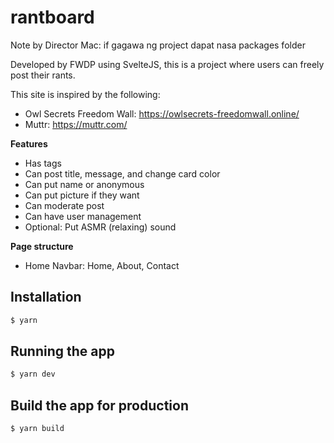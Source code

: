 # rantboard

Note by Director Mac: if gagawa ng project dapat nasa packages folder

Developed by FWDP using SvelteJS, this is a project where users can freely post their rants.

This site is inspired by the following:
- Owl Secrets Freedom Wall: https://owlsecrets-freedomwall.online/
- Muttr: https://muttr.com/

**Features**
- Has tags
- Can post title, message, and change card color
- Can put name or anonymous
- Can put picture if they want
- Can moderate post
- Can have user management
- Optional: Put ASMR (relaxing) sound

**Page structure**
- Home
Navbar: Home, About, Contact

## Installation

```bash
$ yarn 
```

## Running the app

```bash
$ yarn dev
```

## Build the app for production

```bash
$ yarn build
```


